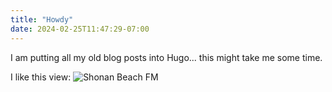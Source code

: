 ```yaml
---
title: "Howdy"
date: 2024-02-25T11:47:29-07:00
---
```


I am putting all my old blog posts into Hugo... this might take me some time.


I like this view:
![Shonan Beach FM](/assets/images/shonan.png "Shonan Beach view of Mt Fuji")

